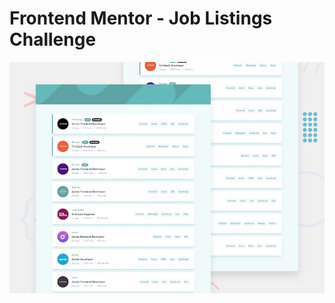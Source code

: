 # Frontend Mentor - Job Listings Challenge

![Design preview for the Job Listings coding challenge](./public/images/desktop-preview.jpg)
